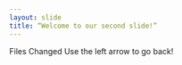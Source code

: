 ```yaml
---
layout: slide
title: “Welcome to our second slide!”
---
```

Files Changed
Use the left arrow to go back!
